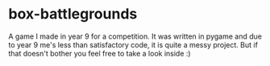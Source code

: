 # box-battlegrounds
A game I made in year 9 for a competition. It was written in pygame and due to year 9 me's less than satisfactory code, it is quite a messy project. But if that doesn't bother you feel free to take a look inside :)

